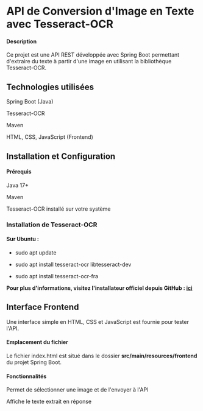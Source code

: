 # API de Conversion d'Image en Texte avec Tesseract-OCR

#### Description

Ce projet est une API REST développée avec Spring Boot permettant d'extraire du texte à partir d'une image en utilisant la bibliothèque Tesseract-OCR.

## Technologies utilisées

Spring Boot (Java)

Tesseract-OCR

Maven

HTML, CSS, JavaScript (Frontend)

## Installation et Configuration

#### Prérequis

Java 17+

Maven

Tesseract-OCR installé sur votre système

### Installation de Tesseract-OCR

#### Sur Ubuntu :

- sudo apt update

- sudo apt install tesseract-ocr libtesseract-dev

- sudo apt install tesseract-ocr-fra

**Pour plus d'informations, visitez l'installateur officiel depuis GitHub : [ici](https://github.com/UB-Mannheim/tesseract/wiki)**


## Interface Frontend

Une interface simple en HTML, CSS et JavaScript est fournie pour tester l'API.

#### Emplacement du fichier

Le fichier index.html est situé dans le dossier **src/main/resources/frontend** du projet Spring Boot.

#### Fonctionnalités

Permet de sélectionner une image et de l'envoyer à l'API

Affiche le texte extrait en réponse
